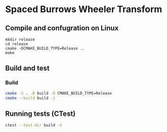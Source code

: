 # Spaced Burrows Wheeler Transform

## Compile and confugration on Linux
```
mkdir release
cd release
cmake -DCMAKE_BUILD_TYPE=Release ..
make
```

## Build and test

### Build
```bash
cmake -S . -B build -D CMAKE_BUILD_TYPE=Release
cmake --build build -j
```

## Running tests (CTest)

```bash
ctest --test-dir build -V
```